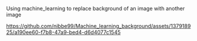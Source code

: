 Using machine_learning to replace background of an image with another image


https://github.com/nibbe99/Machine_learning_background/assets/137918925/a190ee60-f7b8-47a9-bed4-d6d4077c1545

